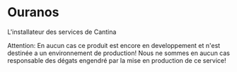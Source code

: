 # Ouranos
L'installateur des services de Cantina

Attention: En aucun cas ce produit est encore en developpement et n'est destinée a un environnement de production!
Nous ne sommes en aucun cas responsable des dégats engendré par la mise en production de ce service! 
